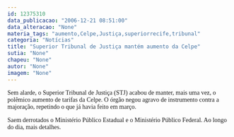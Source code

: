 ```yaml
---
id: 12375310
data_publicacao: "2006-12-21 08:51:00"
data_alteracao: "None"
materia_tags: "aumento,Celpe,Justiça,superiorrecife,tribunal"
categoria: "Notícias"
title: "Superior Tribunal de Justiça mantém aumento da Celpe"
sutia: "None"
chapeu: "None"
autor: "None"
imagem: "None"
---
```

<p><P><FONT face=Verdana>Sem alarde, o Superior Tribunal de Justiça (STJ) acabou de manter, mais uma vez, o polêmico aumento de tarifas da Celpe. O órgão negou agravo de instrumento contra a majoração, repetindo o que já havia feito em março. </FONT></P></p>
<p><P><FONT face=Verdana>Saem derrotados o Ministério Público Estadual e o Ministério Público Federal. Ao longo do dia, mais detalhes.</FONT></P> </p>
